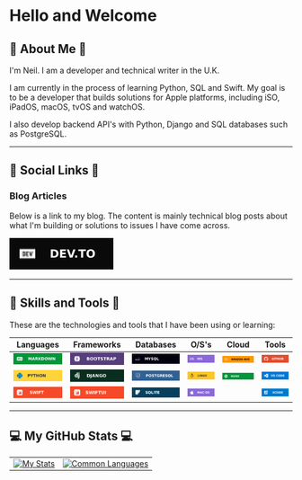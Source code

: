 # Hello and Welcome

## :information_desk_person:  About Me  :information_desk_person:

I'm Neil. I am a developer and technical writer in the U.K.  

I am currently in the process of learning Python, SQL and Swift. My goal is to be a developer that builds solutions for Apple platforms, including iSO, iPadOS, macOS, tvOS and watchOS.

I also develop backend API's with Python, Django and SQL databases such as PostgreSQL.

---

## :iphone: Social Links  :iphone:

### Blog Articles

Below is a link to my blog. The content is mainly technical blog posts about what I'm building or solutions to issues I have come across.

[![Dev.To](/assets/images/social/devto.svg "Dev.To")](https://dev.to/dev_neil_a)

---

## :wrench:  Skills and Tools  :wrench:

These are the technologies and tools that I have been using or learning:  

| Languages | Frameworks | Databases | O/S's | Cloud | Tools |
| :-: | :-: | :-: | :-: | :-: | :-: |
| ![Markdown](/assets/images/badges/markdown.svg "MarkDown") | ![Bootstrap](/assets/images/badges/bootstrap.svg "Bootstrap") | ![MySQL](/assets/images/badges/mysql.svg "MySQL") | ![iOS](/assets/images/badges/ios.svg "iOS") | ![AWS](/assets/images/badges/aws.svg "AWS") | ![GitHub](/assets/images/badges/github.svg "GitHub") |
| ![Python](/assets/images/badges/python.svg "Python") | ![Django](/assets/images/badges/django.svg "Django") | ![PostgreSQL](/assets/images/badges/postgresql.svg "PostgreSQL") | ![Linux](/assets/images/badges/linux.svg "Linux") | ![Nginx](/assets/images/badges/nginx.svg "Nginx") | ![VS Code](/assets/images/badges/vscode.svg "VS Code") |
| ![Swift](/assets/images/badges/swift.svg "Swift") | ![SwiftUI](/assets/images/badges/swiftui.svg "SwiftUI") | ![SQLite](/assets/images/badges/sqlite.svg "SQLite") | ![macOS](/assets/images/badges/macos.svg "macOS") | | ![Xcode](/assets/images/badges/xcode.svg "Xcode") |

---

## :computer:  My GitHub Stats  :computer:

<table>
    <tr>
        <td valign="top">
            <a href="https://github.com/York13Pud?tab=repositories">
                <img alt="My Stats" src="https://github-readme-stats.vercel.app/api?username=York13Pud&show_icons=true&theme=aura" />
            </a>
        </td>
        <td valign="top">
            <a href="https://github.com/York13Pud?tab=repositories">
                <img alt="Common Languages" src="https://github-readme-stats.vercel.app/api/top-langs/?username=York13Pud&layout=compact&theme=aura" />
            </a>
        </td>
    </tr>
</table>
